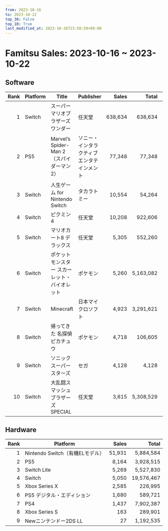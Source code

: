 ```yaml
---
from: 2023-10-16
to: 2023-10-22
top_30: False
top_10: True
last_modified_at: 2023-10-26T23:50:50+09:00
---
```

# Famitsu Sales: 2023-10-16 ~ 2023-10-22
## Software
| Rank | Platform | Title | Publisher | Sales | Total | Rate | New |
| -: | -- | -- | -- | -: | -: | -: | -- |
| 1 | Switch | スーパーマリオブラザーズ ワンダー | 任天堂 | 638,634 | 638,634 |  | **New** |
| 2 | PS5 | Marvel’s Spider-Man 2（スパイダーマン2） | ソニー・インタラクティブエンタテインメント | 77,348 | 77,348 |  | **New** |
| 3 | Switch | 人生ゲーム for Nintendo Switch | タカラトミー | 10,554 | 54,264 |  |  |
| 4 | Switch | ピクミン4 | 任天堂 | 10,208 | 922,606 |  |  |
| 5 | Switch | マリオカート8 デラックス | 任天堂 | 5,305 | 552,260 |  |  |
| 6 | Switch | ポケットモンスター スカーレット・バイオレット | ポケモン | 5,260 | 5,163,082 |  |  |
| 7 | Switch | Minecraft | 日本マイクロソフト | 4,923 | 3,291,621 |  |  |
| 8 | Switch | 帰ってきた 名探偵ピカチュウ | ポケモン | 4,718 | 106,605 |  |  |
| 9 | Switch | ソニックスーパースターズ | セガ | 4,128 | 4,128 |  | **New** |
| 10 | Switch | 大乱闘スマッシュブラザーズ SPECIAL | 任天堂 | 3,615 | 5,308,529 |  |  |

## Hardware
| Rank | Platform | Sales | Total |
| -: | -- | -: | -: |
| 1 | Nintendo Switch（有機ELモデル） | 51,931 | 5,884,584 |
| 2 | PS5 | 8,164 | 3,928,515 |
| 3 | Switch Lite | 5,269 | 5,527,830 |
| 4 | Switch | 5,050 | 19,576,467 |
| 5 | Xbox Series X | 2,585 | 226,995 |
| 6 | PS5 デジタル・エディション | 1,680 | 589,721 |
| 7 | PS4 | 1,437 | 7,902,387 |
| 8 | Xbox Series S | 163 | 289,901 |
| 9 | Newニンテンドー2DS LL | 27 | 1,192,535 |